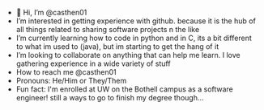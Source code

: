 - 👋 Hi, I’m @casthen01
-  I’m interested in getting experience with github. because it is the hub of all things related to sharing software projects n the like
-  I’m currently learning how to code in python and in C, its a bit different to what im used to (java), but im starting to get the hang of it
-  I’m looking to collaborate on anything that can help me learn. I love gathering experience in a wide variety of stuff
-  How to reach me @casthen01 
-  Pronouns: He/Him or They/Them
-  Fun fact: I'm enrolled at UW on the Bothell campus as a software engineer! still a ways to go to finish my degree though...

<!---
casthen01/casthen01 is a ✨ special ✨ repository because its `README.md` (this file) appears on your GitHub profile.
You can click the Preview link to take a look at your changes.
--->
